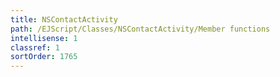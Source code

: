 ```yaml
---
title: NSContactActivity
path: /EJScript/Classes/NSContactActivity/Member functions
intellisense: 1
classref: 1
sortOrder: 1765
---
```





